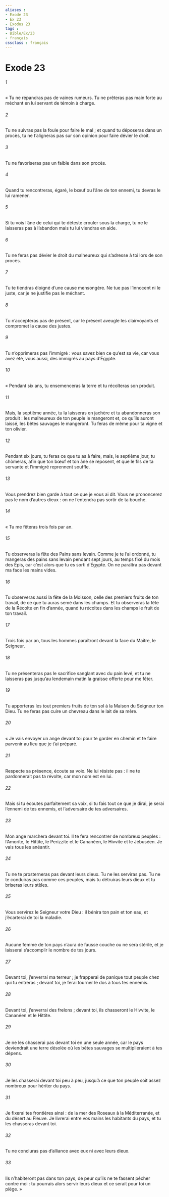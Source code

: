 ```yaml
---
aliases : 
- Exode 23
- Ex 23
- Exodus 23
tags : 
- Bible/Ex/23
- français
cssclass : français
---
```


# Exode 23

###### 1
« Tu ne répandras pas de vaines rumeurs. Tu ne prêteras pas main forte au méchant en lui servant de témoin à charge.
###### 2
Tu ne suivras pas la foule pour faire le mal ; et quand tu déposeras dans un procès, tu ne t’aligneras pas sur son opinion pour faire dévier le droit.
###### 3
Tu ne favoriseras pas un faible dans son procès.
###### 4
Quand tu rencontreras, égaré, le bœuf ou l’âne de ton ennemi, tu devras le lui ramener.
###### 5
Si tu vois l’âne de celui qui te déteste crouler sous la charge, tu ne le laisseras pas à l’abandon mais tu lui viendras en aide.
###### 6
Tu ne feras pas dévier le droit du malheureux qui s’adresse à toi lors de son procès.
###### 7
Tu te tiendras éloigné d’une cause mensongère. Ne tue pas l’innocent ni le juste, car je ne justifie pas le méchant.
###### 8
Tu n’accepteras pas de présent, car le présent aveugle les clairvoyants et compromet la cause des justes.
###### 9
Tu n’opprimeras pas l’immigré : vous savez bien ce qu’est sa vie, car vous avez été, vous aussi, des immigrés au pays d’Égypte.
###### 10
« Pendant six ans, tu ensemenceras la terre et tu récolteras son produit.
###### 11
Mais, la septième année, tu la laisseras en jachère et tu abandonneras son produit : les malheureux de ton peuple le mangeront et, ce qu’ils auront laissé, les bêtes sauvages le mangeront. Tu feras de même pour ta vigne et ton olivier.
###### 12
Pendant six jours, tu feras ce que tu as à faire, mais, le septième jour, tu chômeras, afin que ton bœuf et ton âne se reposent, et que le fils de ta servante et l’immigré reprennent souffle.
###### 13
Vous prendrez bien garde à tout ce que je vous ai dit. Vous ne prononcerez pas le nom d’autres dieux : on ne l’entendra pas sortir de ta bouche.
###### 14
« Tu me fêteras trois fois par an.
###### 15
Tu observeras la fête des Pains sans levain. Comme je te l’ai ordonné, tu mangeras des pains sans levain pendant sept jours, au temps fixé du mois des Épis, car c’est alors que tu es sorti d’Égypte. On ne paraîtra pas devant ma face les mains vides.
###### 16
Tu observeras aussi la fête de la Moisson, celle des premiers fruits de ton travail, de ce que tu auras semé dans les champs. Et tu observeras la fête de la Récolte en fin d’année, quand tu récoltes dans les champs le fruit de ton travail.
###### 17
Trois fois par an, tous les hommes paraîtront devant la face du Maître, le Seigneur.
###### 18
Tu ne présenteras pas le sacrifice sanglant avec du pain levé, et tu ne laisseras pas jusqu’au lendemain matin la graisse offerte pour me fêter.
###### 19
Tu apporteras les tout premiers fruits de ton sol à la Maison du Seigneur ton Dieu. Tu ne feras pas cuire un chevreau dans le lait de sa mère.
###### 20
« Je vais envoyer un ange devant toi pour te garder en chemin et te faire parvenir au lieu que je t’ai préparé.
###### 21
Respecte sa présence, écoute sa voix. Ne lui résiste pas : il ne te pardonnerait pas ta révolte, car mon nom est en lui.
###### 22
Mais si tu écoutes parfaitement sa voix, si tu fais tout ce que je dirai, je serai l’ennemi de tes ennemis, et l’adversaire de tes adversaires.
###### 23
Mon ange marchera devant toi. Il te fera rencontrer de nombreux peuples : l’Amorite, le Hittite, le Perizzite et le Cananéen, le Hivvite et le Jébuséen. Je vais tous les anéantir.
###### 24
Tu ne te prosterneras pas devant leurs dieux. Tu ne les serviras pas. Tu ne te conduiras pas comme ces peuples, mais tu détruiras leurs dieux et tu briseras leurs stèles.
###### 25
Vous servirez le Seigneur votre Dieu : il bénira ton pain et ton eau, et j’écarterai de toi la maladie.
###### 26
Aucune femme de ton pays n’aura de fausse couche ou ne sera stérile, et je laisserai s’accomplir le nombre de tes jours.
###### 27
Devant toi, j’enverrai ma terreur ; je frapperai de panique tout peuple chez qui tu entreras ; devant toi, je ferai tourner le dos à tous tes ennemis.
###### 28
Devant toi, j’enverrai des frelons ; devant toi, ils chasseront le Hivvite, le Cananéen et le Hittite.
###### 29
Je ne les chasserai pas devant toi en une seule année, car le pays deviendrait une terre désolée où les bêtes sauvages se multiplieraient à tes dépens.
###### 30
Je les chasserai devant toi peu à peu, jusqu’à ce que ton peuple soit assez nombreux pour hériter du pays.
###### 31
Je fixerai tes frontières ainsi : de la mer des Roseaux à la Méditerranée, et du désert au Fleuve. Je livrerai entre vos mains les habitants du pays, et tu les chasseras devant toi.
###### 32
Tu ne concluras pas d’alliance avec eux ni avec leurs dieux.
###### 33
Ils n’habiteront pas dans ton pays, de peur qu’ils ne te fassent pécher contre moi : tu pourrais alors servir leurs dieux et ce serait pour toi un piège. »
